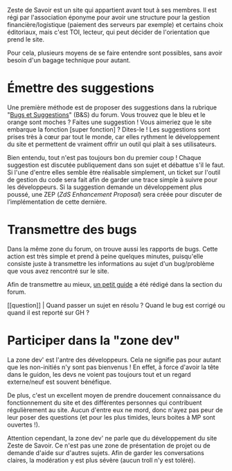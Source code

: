 Zeste de Savoir est un site qui appartient avant tout à ses membres. Il est régi par l'association éponyme pour avoir une structure pour la gestion financière/logistique (paiement des serveurs par exemple) et certains choix éditoriaux, mais c'est TOI, lecteur, qui peut décider de l'orientation que prend le site.

Pour cela, plusieurs moyens de se faire entendre sont possibles, sans avoir besoin d'un bagage technique pour autant.

# Émettre des suggestions

Une première méthode est de proposer des suggestions dans la rubrique "[Bugs et Suggestions](https://zestedesavoir.com/forums/communaute/bug-suggestions/)" (B&S) du forum. Vous trouvez que le bleu et le orange sont moches ? Faites une suggestion ! Vous aimeriez que le site embarque la fonction [super fonction] ? Dites-le ! Les suggestions sont prises très à cœur par tout le monde, car elles rythment le développement du site et permettent de vraiment offrir un outil qui plait à ses utilisateurs.

Bien entendu, tout n'est pas toujours bon du premier coup ! Chaque suggestion est discutée publiquement dans son sujet et débattue s'il le faut. Si l'une d'entre elles semble être réalisable simplement, un ticket sur l'outil de gestion du code sera fait afin de garder une trace simple à suivre pour les développeurs. Si la suggestion demande un développement plus poussé, une ZEP (*ZdS Enhancement Proposal*) sera créée pour discuter de l’implémentation de cette dernière.

# Transmettre des bugs

Dans la même zone du forum, on trouve aussi les rapports de bugs. Cette action est très simple et prend à peine quelques minutes, puisqu'elle consiste juste à transmettre les informations au sujet d'un bug/problème que vous avez rencontré sur le site.

Afin de transmettre au mieux, [un petit guide](https://zestedesavoir.com/forums/sujet/2/bienvenue-sur-le-forum-bugs-et-suggestions/) a été rédigé dans la section du forum.

[[question]]
| Quand passer un sujet en résolu ? Quand le bug est corrigé ou quand il est reporté sur GH ?

# Participer dans la "zone dev"

La zone dev' est l'antre des développeurs. Cela ne signifie pas pour autant que les non-initiés n'y sont pas bienvenus ! En effet, à force d'avoir la tête dans le guidon, les devs ne voient pas toujours tout et un regard externe/neuf est souvent bénéfique.

De plus, c'est un excellent moyen de prendre doucement connaissance du fonctionnement du site et des différentes personnes qui contribuent régulièrement au site. Aucun d'entre eux ne mord, donc n'ayez pas peur de leur poser des questions (et pour les plus timides, leurs boites à MP sont ouvertes !).

Attention cependant, la zone dev' ne parle que du développement du site Zeste de Savoir. Ce n'est pas une zone de présentation de projet ou de demande d'aide sur d'autres sujets. Afin de garder les conversations claires, la modération y est plus sévère (aucun troll n'y est toléré).